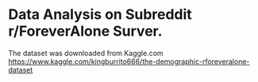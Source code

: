 # Data Analysis on Subreddit r/ForeverAlone Surver.

The dataset was downloaded from Kaggle.com https://www.kaggle.com/kingburrito666/the-demographic-rforeveralone-dataset



